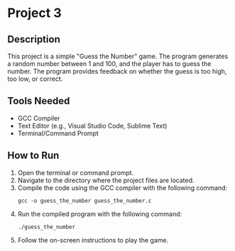# Project 3

## Description

This project is a simple "Guess the Number" game. The program generates a random number between 1 and 100, and the player has to guess the number. The program provides feedback on whether the guess is too high, too low, or correct.

## Tools Needed

- GCC Compiler
- Text Editor (e.g., Visual Studio Code, Sublime Text)
- Terminal/Command Prompt

## How to Run

1. Open the terminal or command prompt.
2. Navigate to the directory where the project files are located.
3. Compile the code using the GCC compiler with the following command:
   ```
   gcc -o guess_the_number guess_the_number.c
   ```
4. Run the compiled program with the following command:
   ```
   ./guess_the_number
   ```
5. Follow the on-screen instructions to play the game.
